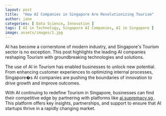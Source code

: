 ```yaml
---
layout: post
title:  "How AI Companies in Singapore Are Revolutionizing Tourism"
author: jane
categories: [ Data Science, Innovation ]
tags: [ AI in Technology, Singapore AI Companies, AI in Singapore ]
image: assets/images/1.jpg
---
```


AI has become a cornerstone of modern industry, and Singapore's Tourism sector is no exception. This post highlights the leading AI companies reshaping Tourism with groundbreaking technologies and solutions.

The use of AI in Tourism has enabled businesses to unlock new potential. From enhancing customer experiences to optimizing internal processes, Singapore�s AI companies are pushing the boundaries of innovation to drive growth and improve outcomes.

With AI continuing to redefine Tourism in Singapore, businesses can find their competitive edge by partnering with platforms like <a href="https://ai.supremacy.sg" target="_blank"> ai.supremacy.sg </a>. This platform offers key insights, partnerships, and support to ensure that AI startups thrive in a rapidly changing market.
